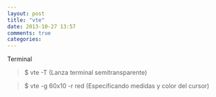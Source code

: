 ```yaml
---
layout: post
title: "vte"
date: 2013-10-27 13:57
comments: true
categories: 
---
```

Terminal

>$ vte -T (Lanza terminal semitransparente)

>$ vte -g 60x10 -r red (Especificando medidas y color del cursor)

